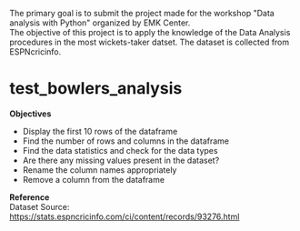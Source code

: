 The primary goal is to submit the project made for the workshop "Data analysis with Python" organized by EMK Center.
<br>The objective of this project is to apply the knowledge of the Data Analysis procedures in the most wickets-taker datset. The dataset is collected from ESPNcricinfo.

# test_bowlers_analysis

__Objectives__
- Display the first 10 rows of the dataframe
- Find the number of rows and columns in the dataframe
- Find the data statistics and check for the data types
- Are there any missing values present in the dataset?
- Rename the column names appropriately
- Remove a column from the dataframe

__Reference__
<br> Dataset Source: https://stats.espncricinfo.com/ci/content/records/93276.html
